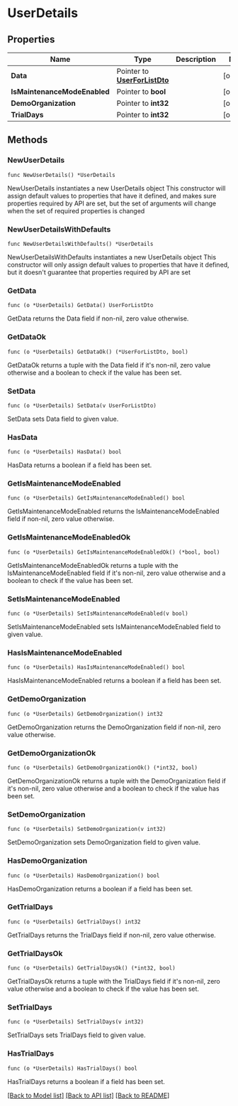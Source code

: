 # UserDetails

## Properties

Name | Type | Description | Notes
------------ | ------------- | ------------- | -------------
**Data** | Pointer to [**UserForListDto**](UserForListDto.md) |  | [optional] 
**IsMaintenanceModeEnabled** | Pointer to **bool** |  | [optional] 
**DemoOrganization** | Pointer to **int32** |  | [optional] 
**TrialDays** | Pointer to **int32** |  | [optional] 

## Methods

### NewUserDetails

`func NewUserDetails() *UserDetails`

NewUserDetails instantiates a new UserDetails object
This constructor will assign default values to properties that have it defined,
and makes sure properties required by API are set, but the set of arguments
will change when the set of required properties is changed

### NewUserDetailsWithDefaults

`func NewUserDetailsWithDefaults() *UserDetails`

NewUserDetailsWithDefaults instantiates a new UserDetails object
This constructor will only assign default values to properties that have it defined,
but it doesn't guarantee that properties required by API are set

### GetData

`func (o *UserDetails) GetData() UserForListDto`

GetData returns the Data field if non-nil, zero value otherwise.

### GetDataOk

`func (o *UserDetails) GetDataOk() (*UserForListDto, bool)`

GetDataOk returns a tuple with the Data field if it's non-nil, zero value otherwise
and a boolean to check if the value has been set.

### SetData

`func (o *UserDetails) SetData(v UserForListDto)`

SetData sets Data field to given value.

### HasData

`func (o *UserDetails) HasData() bool`

HasData returns a boolean if a field has been set.

### GetIsMaintenanceModeEnabled

`func (o *UserDetails) GetIsMaintenanceModeEnabled() bool`

GetIsMaintenanceModeEnabled returns the IsMaintenanceModeEnabled field if non-nil, zero value otherwise.

### GetIsMaintenanceModeEnabledOk

`func (o *UserDetails) GetIsMaintenanceModeEnabledOk() (*bool, bool)`

GetIsMaintenanceModeEnabledOk returns a tuple with the IsMaintenanceModeEnabled field if it's non-nil, zero value otherwise
and a boolean to check if the value has been set.

### SetIsMaintenanceModeEnabled

`func (o *UserDetails) SetIsMaintenanceModeEnabled(v bool)`

SetIsMaintenanceModeEnabled sets IsMaintenanceModeEnabled field to given value.

### HasIsMaintenanceModeEnabled

`func (o *UserDetails) HasIsMaintenanceModeEnabled() bool`

HasIsMaintenanceModeEnabled returns a boolean if a field has been set.

### GetDemoOrganization

`func (o *UserDetails) GetDemoOrganization() int32`

GetDemoOrganization returns the DemoOrganization field if non-nil, zero value otherwise.

### GetDemoOrganizationOk

`func (o *UserDetails) GetDemoOrganizationOk() (*int32, bool)`

GetDemoOrganizationOk returns a tuple with the DemoOrganization field if it's non-nil, zero value otherwise
and a boolean to check if the value has been set.

### SetDemoOrganization

`func (o *UserDetails) SetDemoOrganization(v int32)`

SetDemoOrganization sets DemoOrganization field to given value.

### HasDemoOrganization

`func (o *UserDetails) HasDemoOrganization() bool`

HasDemoOrganization returns a boolean if a field has been set.

### GetTrialDays

`func (o *UserDetails) GetTrialDays() int32`

GetTrialDays returns the TrialDays field if non-nil, zero value otherwise.

### GetTrialDaysOk

`func (o *UserDetails) GetTrialDaysOk() (*int32, bool)`

GetTrialDaysOk returns a tuple with the TrialDays field if it's non-nil, zero value otherwise
and a boolean to check if the value has been set.

### SetTrialDays

`func (o *UserDetails) SetTrialDays(v int32)`

SetTrialDays sets TrialDays field to given value.

### HasTrialDays

`func (o *UserDetails) HasTrialDays() bool`

HasTrialDays returns a boolean if a field has been set.


[[Back to Model list]](../README.md#documentation-for-models) [[Back to API list]](../README.md#documentation-for-api-endpoints) [[Back to README]](../README.md)


